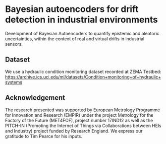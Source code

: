 # Bayesian autoencoders for drift detection in industrial environments

Development of Bayesian Autoencoders to  quantify  epistemic  and  aleatoric  uncertainties, within the context of real and virtual drifts in industrial sensors.

## Dataset

We use a hydraulic condition monitoring dataset recorded at ZEMA Testbed: https://archive.ics.uci.edu/ml/datasets/Condition+monitoring+of+hydraulic+systems

## Acknowledgement

The research presented was supported by European Metrology Programme for Innovation and Research (EMPIR) under the project Metrology for the Factory of the Future (MET4FOF), project number 17IND12 as well as the PITCH-IN (Promoting the Internet of Things via Collaborations between HEIs and Industry) project funded by Research England.  We express our gratitude to Tim Pearce for his inputs. 

